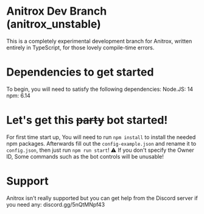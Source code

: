 
# Anitrox Dev Branch (anitrox_unstable)
This is a completely experimental development branch for Anitrox, written entirely in TypeScript, for those lovely compile-time errors.
# Dependencies to get started
To begin, you will need to satisfy the following dependencies:
Node.JS: 14 
npm: 6.14
# Let's get this ~~party~~ bot started!
For first time start up, You will need to run ``npm install`` to install the needed npm packages.
Afterwards fill out the ``config-example.json`` and rename it to ``config.json``, then just run ``npm run start``!
⚠️ If you don't specify the Owner ID, Some commands such as the bot controls will be unusable! 
# Support
Anitrox isn't really supported but you can get help from the Discord server if you need any: discord.gg/5nQtMNpf43
